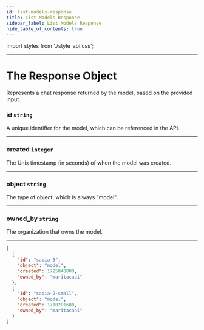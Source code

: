 ```yaml
---
id: list-models-response
title: List Models Response
sidebar_label: List Models Response
hide_table_of_contents: true
---
```

import styles from './style_api.css';

---

# The Response Object

Represents a chat response returned by the model, based on the provided input.

<div style={{ display: 'flex' }}>

<div style={{ flex: 1, paddingRight: '20px' }}>

### id  `string`

A unique identifier for the model, which can be referenced in the API.

---

### created  `integer`
The Unix timestamp (in seconds) of when the model was created.

---

### object  `string`

The type of object, which is always "model".

---

### owned_by  `string`

The organization that owns the model.

---
</div>

<div class="container-right" style={{  maxWidth: '40rem', overflowY: 'auto',   padding: '10px', borderRadius: '5px', whiteSpace: 'nowrap', position: 'sticky', top: '0' }}>

```json
[
  {
    "id": "sabia-3", 
    "object": "model",
    "created": 1725840000,
    "owned_by": "maritacaai"
  }, 
  {
    "id": "sabia-2-small", 
    "object": "model", 
    "created": 1710201600, 
    "owned_by": "maritacaai"
  }
]
```
</div></div> 